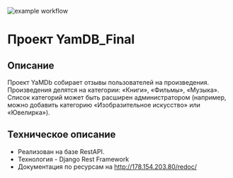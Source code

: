 ![example workflow](https://github.com/KondratevAD/yamdb_final/actions/workflows/yamdb_workflow.yml/badge.svg)
# Проект YamDB_Final
 
## Описание 
Проект YaMDb собирает отзывы пользователей на произведения. Произведения делятся на категории: «Книги», «Фильмы», «Музыка». Список категорий может быть расширен администратором (например, можно добавить категорию «Изобразительное искусство» или «Ювелирка»). 
 
## Техническое описание 
* Реализован на базе RestAPI. 
* Технология - Django Rest Framework 
* Документация по ресурсам на http://178.154.203.80/redoc/
